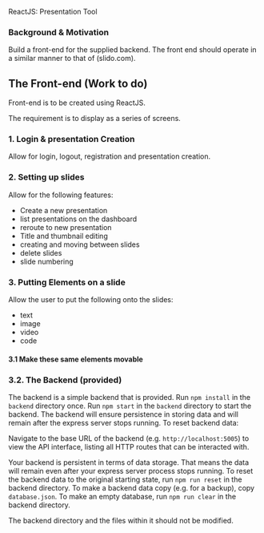 ReactJS: Presentation Tool

### Background & Motivation

Build a front-end for the supplied backend. The front end should operate in a similar manner to that of (slido.com).

## The Front-end (Work to do)

Front-end is to be created using ReactJS.

The requirement is to display as a series of screens.

### 1. Login & presentation Creation
Allow for login, logout, registration and presentation creation. 

### 2. Setting up slides
Allow for the following features:
* Create a new presentation
* list presentations on the dashboard
* reroute to new presentation
* Title and thumbnail editing
* creating and moving between slides
* delete slides
* slide numbering

### 3. Putting Elements on a slide
Allow the user to put the following onto the slides:
- text
- image
- video
- code

#### 3.1 Make these same elements movable

### 3.2. The Backend (provided)

The backend is a simple backend that is provided.
Run `npm install` in the `backend` directory once.
Run `npm start` in the `backend` directory to start the backend.
The backend will ensure persistence in storing data and will remain after the express server stops running. To reset backend data:

Navigate to the base URL of the backend (e.g. `http://localhost:5005`) to view the API interface, listing all HTTP routes that can be interacted with.

Your backend is persistent in terms of data storage. That means the data will remain even after your express server process stops running. To reset the backend data to the original starting state, run `npm run reset` in the backend directory. To make a backend data copy (e.g. for a backup), copy `database.json`. To make an empty database, run `npm run clear` in the backend directory.

The backend directory and the files within it should not be modified.
